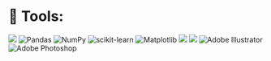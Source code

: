 # 🔧 Tools:
<img src="https://img.shields.io/badge/Python-blue?style=flat-square&logo=Python&logoColor=white"/> ![Pandas](https://img.shields.io/badge/pandas-%23150458.svg?style=for-the-badge&logo=pandas&logoColor=white)   ![NumPy](https://img.shields.io/badge/numpy-%23013243.svg?style=for-the-badge&logo=numpy&logoColor=white)  ![scikit-learn](https://img.shields.io/badge/scikit--learn-%23F7931E.svg?style=for-the-badge&logo=scikit-learn&logoColor=white)   ![Matplotlib](https://img.shields.io/badge/Matplotlib-%23ffffff.svg?style=for-the-badge&logo=Matplotlib&logoColor=black)   <img src="https://img.shields.io/badge/R-blue?style=flat-square&logo=R&logoColor=white"/>  <img src="https://img.shields.io/badge/SAS-blue?style=flat-square&logo=SAS&logoColor=white"/>   ![Adobe Illustrator](https://img.shields.io/badge/adobe%20illustrator-%23FF9A00.svg?style=for-the-badge&logo=adobe%20illustrator&logoColor=white)   ![Adobe Photoshop](https://img.shields.io/badge/adobe%20photoshop-%2331A8FF.svg?style=for-the-badge&logo=adobe%20photoshop&logoColor=white)   

